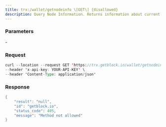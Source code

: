 ```yaml
---
title: trx:/wallet/getnodeinfo \[GET\] {disallowed}
description: Query Node Information. Returns information about current state of node.
---
```


### Parameters


\-

### Request

``` java
curl --location --request GET 'https://trx.getblock.io/wallet/getnodeinfo' \
--header 'x-api-key: YOUR-API-KEY' \
--header 'Content-Type: application/json' 
```

###  Response

``` java
{
    "result": "null",
    "id": "getblock.io",
    "status_code": 405,
    "message": "Method not allowed"
}
```

